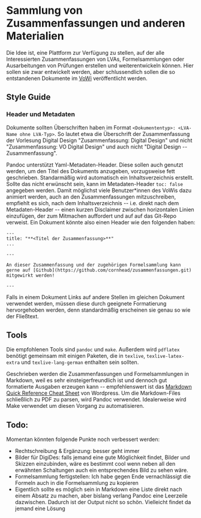 # Sammlung von Zusammenfassungen und anderen Materialien

Die Idee ist, eine Plattform zur Verfügung zu stellen, auf der alle Interessierten Zusammenfassungen von LVAs, Formelsammlungen oder Ausarbeitungen von Prüfungen erstellen und weiterentwickeln können. Hier sollen sie zwar 
entwickelt werden, aber schlussendlich sollen die so entstandenen Dokumente im [VoWi](https://vowi.fsinf.at/wiki/TU_Wien/Informatik) veröffentlicht werden.

## Style Guide

### Header und Metadaten

Dokumente sollten Überschriften haben im Format `<Dokumententyp>: <LVA-Name ohne LVA-Typ>`. So lautet etwa die Überschrift der Zusammenfassung der Vorlesung Digital Design "Zusammenfassung: Digital Design" und nicht "Zusammenfassung: VO Digital Design" und auch nicht "Digital Design -- Zusammenfassung".

Pandoc unterstützt Yaml-Metadaten-Header. Diese sollen auch genutzt werden, um den Titel des Dokuments anzugeben, vorzugsweise fett geschrieben. Standarmäßig wird automatisch ein Inhaltsverzeichnis erstellt. Sollte das nicht erwünscht sein, kann im Metadaten-Header `toc: false` angegeben werden. Damit möglichst viele Benutzer*innen des VoWis dazu animiert werden, auch an den Zusammenfassungen mitzuschreiben, empfiehlt es sich, nach dem Inhaltsverzeichnis -- i.e. direkt nach dem Metadaten-Header -- einen kurzen Disclaimer zwischen horizontalen Linien einzufügen, der zum Mitmachen auffordert und auf auf das Git-Repo verweist. Ein Dokument könnte also einen Header wie den folgenden haben:

```
---
title: "**<Titel der Zusammenfassung>**"
...

---

An dieser Zusammenfassung und der zugehörigen Formelsammlung kann gerne auf [Github](https://github.com/cornhead/zusammenfassungen.git) mitgewirkt werden!

---
```

Falls in einem Dokument Links auf andere Stellen im gleichen Dokument verwendet werden, müssen diese durch geeignete Formatierung hervorgehoben werden, denn standardmäßig erscheinen sie genau so wie der Fließtext.

## Tools

Die empfohlenen Tools sind `pandoc` und `make`. Außerdem wird `pdflatex` benötigt gemeinsam mit einigen Paketen, die in `texlive`, `texlive-latex-extra` und `texlive-lang-german` enthalten sein sollten.

Geschrieben werden die Zusammenfassungen und Formelsammlungen in Markdown, weil es sehr einsteigerfreundlich ist und dennoch gut formatierte Ausgaben erzeugen kann -- empfehlenswert ist das [Markdown Quick Reference Cheat 
Sheet](https://wordpress.com/support/markdown-quick-reference/) von Wordpress. Um die Markdown-Files schließlich zu PDF zu parsen, wird Pandoc verwendet. Idealerweise wird Make verwendet um diesen Vorgang zu automatisieren.

## Todo:

Momentan könnten folgende Punkte noch verbessert werden:
* Rechtschreibung & Ergänzung: besser geht immer
* Bilder für DigiDes: falls jemand eine gute Möglichkeit findet, Bilder und Skizzen einzubinden, wäre es bestimmt cool wenn neben all den erwähnten Schaltungen auch ein entsprechendes Bild zu sehen wäre.
* Formelsammlung fertigstellen: Ich habe gegen Ende vernachlässigt die Formeln auch in die Formelsammlung zu kopieren
* Eigentlich sollte es möglich sein in Markdown eine Liste direkt nach einem Absatz zu machen, aber bislang verlang Pandoc eine Leerzeile dazwischen. Dadurch ist der Output nicht so schön. Vielleicht findet da jemand eine Lösung

